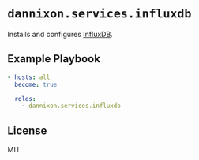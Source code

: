 # `dannixon.services.influxdb`

Installs and configures [InfluxDB](https://www.influxdata.com/products/influxdb/).

## Example Playbook

```yaml
- hosts: all
  become: true

  roles:
    - dannixon.services.influxdb
```

## License

MIT
